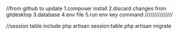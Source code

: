 //from github to update
1.composer install
2.discard changes from gitdesktop
3.database
4.env file
5.run env key command
///////////////

//session table include
php artisan session:table
php artisan migrate